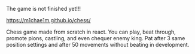 The game is not finished yet!!!

https://m1chae1m.github.io/chess/

Chess game made from scratch in react. You can play, beat through, promote pions, castling, and even chequer enemy king.
Pat after 3 same position settings and after 50 movements without beating in development.